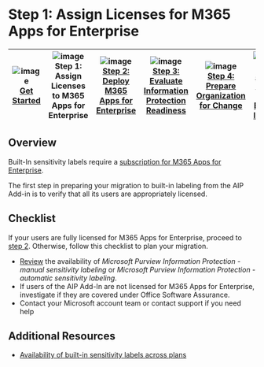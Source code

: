 # Step 1: Assign Licenses for M365 Apps for Enterprise

| ![image](https://user-images.githubusercontent.com/43501191/194918269-c93db69f-b2c8-4c8d-b8e7-594b42835b89.png)<br> [Get Started](GetStarted.md)| ![image](https://user-images.githubusercontent.com/43501191/194919457-6e1a8cf8-f123-4712-9c7f-e717e0dc6407.png)<br>Step 1: Assign Licenses to M365 Apps for Enterprise | ![image](https://user-images.githubusercontent.com/43501191/194919001-565bbd8e-0c9d-42c4-9692-c639ee3b6ead.png)<br>[Step 2: Deploy M365 Apps for Enterprise](AIP2MIPStep2.md) | ![image](https://user-images.githubusercontent.com/43501191/194916965-30d791f5-b0e1-4627-b405-fed76e811db0.png)<br>[Step 3: Evaluate Information Protection Readiness](AIP2MIPStep3.md) | ![image](https://user-images.githubusercontent.com/43501191/194916992-0829518e-00f5-4114-a17b-765b56dfa3c0.png)<br>[Step 4: Prepare Organization for Change](AIP2MIPStep4.md) | ![image](https://user-images.githubusercontent.com/43501191/194917039-a7f0a7e9-521d-4b22-a05a-8ea9ec6be52a.png)<br>[Step 5: Switch to Built-In labeling](AIP2MIPStep5.md) | 
| :--: | :--: | :--: | :--: | :--: | :--: |

## Overview
Built-In sensitivity labels require a [subscription for M365 Apps for Enterprise](https://learn.microsoft.com/en-us/office365/servicedescriptions/office-applications-service-description/office-applications-service-description). 

The first step in preparing your migration to built-in labeling from the AIP Add-in is to verify that all its users are appropriately licensed.

## Checklist
If your users are fully licensed for M365 Apps for Enterprise, proceed to [step 2](AIP2MIPStep2.md). Otherwise, follow this checklist to plan your migration.

- [Review](https://learn.microsoft.com/en-us/office365/servicedescriptions/office-applications-service-description/office-applications-service-description#feature-availability) the availability of *Microsoft Purview Information Protection - manual sensitivity labeling* or *Microsoft Purview Information Protection - automatic sensitivity labeling*.
- If users of the AIP Add-In are not licensed for M365 Apps for Enterprise, investigate if they are covered under Office Software Assurance.
- Contact your Microsoft account team or contact support if you need help

## Additional Resources

- [Availability of built-in sensitivity labels across plans](https://learn.microsoft.com/en-us/office365/servicedescriptions/office-applications-service-description/office-applications-service-description#feature-availability)
